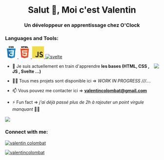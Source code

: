 <h1 align="center">Salut 👋, Moi c'est Valentin</h1>
<h3 align="center">Un développeur en apprentissage chez O'Clock</h3>

<h3 align="left">Languages and Tools:</h3>
<p align="left"> <a href="https://www.w3schools.com/css/" target="_blank" rel="noreferrer"> <img src="https://raw.githubusercontent.com/devicons/devicon/master/icons/css3/css3-original-wordmark.svg" alt="css3" width="40" height="40"/> </a> <a href="https://www.w3.org/html/" target="_blank" rel="noreferrer"> <img src="https://raw.githubusercontent.com/devicons/devicon/master/icons/html5/html5-original-wordmark.svg" alt="html5" width="40" height="40"/> </a> <a href="https://developer.mozilla.org/en-US/docs/Web/JavaScript" target="_blank" rel="noreferrer"> <img src="https://raw.githubusercontent.com/devicons/devicon/master/icons/javascript/javascript-original.svg" alt="javascript" width="40" height="40"/> </a> <a href="https://svelte.dev" target="_blank" rel="noreferrer"> <img src="https://upload.wikimedia.org/wikipedia/commons/1/1b/Svelte_Logo.svg" alt="svelte" width="40" height="40"/> </a> </p>

<img align="right" height="150" src="https://media1.giphy.com/media/v1.Y2lkPTc5MGI3NjExaXNjazM0YnFmOHl6emo1emg2Ym83aXFrNWk0cXZzaTFwdmRjbGhtdyZlcD12MV9pbnRlcm5hbF9naWZfYnlfaWQmY3Q9Zw/fhAwk4DnqNgw8/giphy.gif"  />



- 🌱 Je suis actuellement en train d'apprendre **les bases (HTML, CSS , JS , Svelte ...)**

- 👨‍💻 Tous mes projets sont disponible ici => _WORK IN PROGRESS ///...._


- 📫 Vous pouvez me contacter ici => **valentincolombat@gmail.com**

- ⚡ Fun fact => _j'ai déjà passé plus de 2h à rajouter un point virgule manquant_ 🤦‍♂️

<img align="center" height="150" src="https://media.tenor.com/CzdMW7wnLn8AAAAM/coding.gif"/>

<h3 align="left">Connect with me:</h3>
<p align="left">
<a href="https://linkedin.com/in/valentin-colombat-60595b317/" target="blank"><img align="center" src="https://raw.githubusercontent.com/rahuldkjain/github-profile-readme-generator/master/src/images/icons/Social/linked-in-alt.svg" alt="valentin colombat" height="30" width="40" /></a>
</p>


<p align="left"> <a href="https://github.com/ryo-ma/github-profile-trophy"><img src="https://github-profile-trophy.vercel.app/?username=valentincolombat" alt="valentincolombat" /></a> </p>
